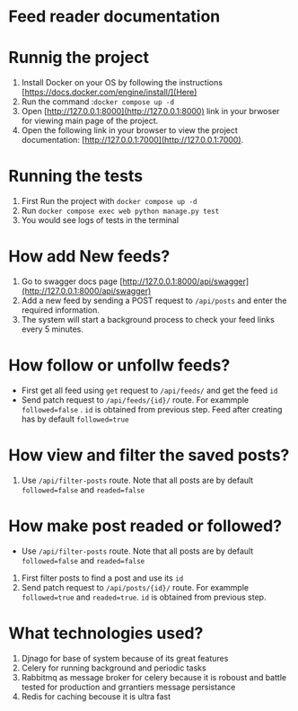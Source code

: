 # Feed reader documentation

# Runnig the project

1. Install Docker on your OS by following the instructions [https://docs.docker.com/engine/install/](Here)
2. Run the command :`docker compose up -d`
3. Open [http://127.0.0.1:8000](http://127.0.0.1:8000) link in your brwoser for viewing main page of the project.
5. Open the following link in your browser to view the project documentation: [http://127.0.0.1:7000](http://127.0.0.1:7000).

# Running the tests

1. First Run the project with `docker compose up -d`
2. Run `docker compose exec web python manage.py test`
3. You would see logs of tests in the terminal

# How add New feeds?

1. Go to swagger docs page [http://127.0.0.1:8000/api/swagger](http://127.0.0.1:8000/api/swagger) 
2. Add a new feed by sending a POST request to `/api/posts` and enter the required information. 
3. The system will start a background process to check your feed links every 5 minutes.

# How follow or unfollw feeds?

- First get all feed using `get` request to `/api/feeds/` and get the feed `id`
- Send patch request to `/api/feeds/{id}/` route. For exammple  `followed=false` . `id` is obtained from previous step. Feed after creating has by default `followed=true` 

# How view and filter the saved posts?

1. Use `/api/filter-posts` route. Note that all posts are by default `followed=false` and `readed=false`


# How make post readed or followed?

- Use `/api/filter-posts` route. Note that all posts are by default `followed=false` and `readed=false`

1. First filter posts to find a post and use its `id`
2. Send patch request to `/api/posts/{id}/` route. For exammple  `followed=true` and `readed=true`. `id` is obtained from previous step.


# What technologies used?

1. Djnago for base of system because of its great features
2. Celery for running background and periodic tasks
3. Rabbitmq as message broker for celery because it is roboust and battle tested for production and grrantiers message persistance
4. Redis for caching becouse it is ultra fast